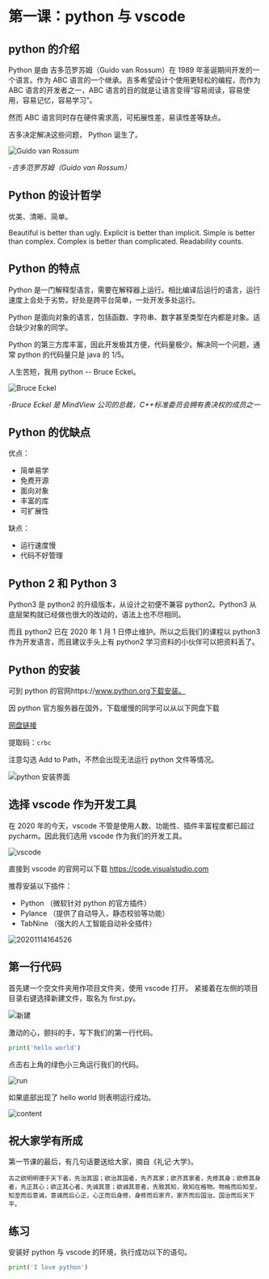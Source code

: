 # 第一课：python 与 vscode

## python 的介绍

Python 是由 吉多范罗苏姆（Guido van Rossum）在 1989 年圣诞期间开发的一个语言。作为 ABC 语言的一个继承。吉多希望设计个使用更轻松的编程，而作为 ABC 语言的开发者之一，ABC 语言的目的就是让语言变得“容易阅读，容易使用，容易记忆，容易学习”。

然而 ABC 语言同时存在硬件需求高，可拓展性差，易读性差等缺点。

吉多决定解决这些问题，
Python 诞生了。

![Guido van Rossum](https://i.loli.net/2020/09/07/UbtkEhN1QCLa7Yo.png)

-_吉多范罗苏姆（Guido van Rossum）_

## Python 的设计哲学

优美、清晰、简单。

Beautiful is better than ugly.
Explicit is better than implicit.
Simple is better than complex.
Complex is better than complicated.
Readability counts.

<!-- 在交互模式下输入 import this 有惊喜。 -->

## Python 的特点

Python 是一门解释型语言，需要在解释器上运行。相比编译后运行的语言，运行速度上会处于劣势。好处是跨平台简单，一处开发多处运行。

Python 是面向对象的语言，包括函数、字符串、数字甚至类型在内都是对象。适合缺少对象的同学。

Python 的第三方库丰富，因此开发极其方便，代码量极少。解决同一个问题，通常 python 的代码量只是 java 的 1/5。

人生苦短，我用 python -- Bruce Eckel。

![Bruce Eckel](https://i.loli.net/2020/09/10/TYjCMRzea9QKnX1.png)

-_Bruce Eckel 是 MindView 公司的总裁，C++标准委员会拥有表决权的成员之一_

## Python 的优缺点

优点：

-   简单易学
-   免费开源
-   面向对象
-   丰富的库
-   可扩展性

缺点：

-   运行速度慢
-   代码不好管理

## Python 2 和 Python 3

Python3 是 python2 的升级版本，从设计之初便不兼容 python2。Python3 从底层架构就已经做也很大的改动的，语法上也不尽相同。

而且 python2 已在 2020 年 1 月 1 日停止维护。所以之后我们的课程以 python3 作为开发语言，而且建议手头上有 python2 学习资料的小伙伴可以把资料丢了。

## Python 的安装

可到 python 的官网https://www.python.org下载安装。

因 python 官方服务器在国外，下载缓慢的同学可以从以下网盘下载

[网盘链接](https://pan.baidu.com/s/1a3q1Qb-w32sdWVfGKt08Bw)

提取码：`crbc`

注意勾选 Add to Path，不然会出现无法运行 python 文件等情况。

![python 安装界面](https://i.loli.net/2020/09/10/BJINyF9sgm5hxba.png)

## 选择 vscode 作为开发工具

在 2020 年的今天，vscode 不管是使用人数、功能性、插件丰富程度都已超过 pycharm。因此我们选用 vscode 作为我们的开发工具。

![vscode](https://i.loli.net/2020/09/10/gkJyifsCKxSltM7.png)

直接到 vscode 的官网可以下载 https://code.visualstudio.com

推荐安装以下插件：

-   Python （微软针对 python 的官方插件）
-   Pylance （提供了自动导入，静态校验等功能）
-   TabNine （强大的人工智能自动补全插件）

<!-- 针对 python 在 vscode 下使用的详细配置可以看这篇文章 xxxxx :TODO -->

![20201114164526](https://i.loli.net/2020/11/14/f7psSCMtBX2WK9j.png)

## 第一行代码

首先建一个空文件夹用作项目文件夹，使用 vscode 打开。 紧接着在左侧的项目目录右键选择新建文件，取名为 first.py。

![新建](https://i.loli.net/2020/09/10/AjbOWu7Xys4zRrw.png)

激动的心，颤抖的手，写下我们的第一行代码。

```python
print('hello world')
```

点击右上角的绿色小三角运行我们的代码。

![run](https://i.loli.net/2020/09/10/Nm3uTtP2JxqpQFM.png)

如果底部出现了 hello world 则表明运行成功。

![content](https://i.loli.net/2020/09/10/B7JxsLpr8uOU5iK.png)

## 祝大家学有所成

第一节课的最后，有几句话要送给大家，摘自《礼记·大学》。

`古之欲明明德于天下者，先治其国；欲治其国者，先齐其家；欲齐其家者，先修其身；欲修其身者，先正其心；欲正其心者，先诚其意；欲诚其意者，先致其知，致知在格物。物格而后知至，知至而后意诚，意诚而后心正，心正而后身修，身修而后家齐，家齐而后国治，国治而后天下平。`

## 练习

安装好 python 与 vscode 的环境，执行成功以下的语句。

```python
print('I love python')
```

